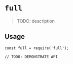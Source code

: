 # `full`

> TODO: description

## Usage

```
const full = require('full');

// TODO: DEMONSTRATE API
```
